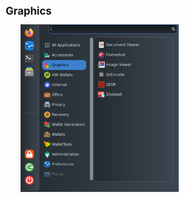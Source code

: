 # Graphics

<figure><img src="../../.gitbook/assets/Graphics.png" alt=""><figcaption></figcaption></figure>
